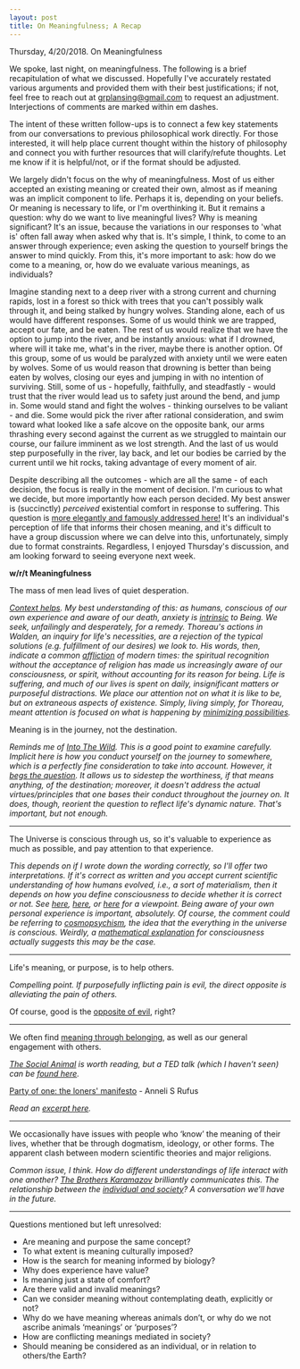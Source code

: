 ```yaml
---
layout: post
title: On Meaningfulness; A Recap
---
```


Thursday, 4/20/2018. On Meaningfulness <!--excerpt-->

We spoke, last night, on meaningfulness. The following is a brief recapitulation of what we discussed. Hopefully I've accurately restated various arguments and provided them with their best justifications; if not, feel free to reach out at grplansing@gmail.com to request an adjustment. Interjections of comments are marked within em dashes. 

The intent of these written follow-ups is to connect a few key statements from our conversations to previous philosophical work directly. For those interested, it will help place current thought within the history of philosophy and connect you with further resources that will clarify/refute thoughts. Let me know if it is helpful/not, or if the format should be adjusted.

We largely didn't focus on the why of meaningfulness. Most of us either accepted an existing meaning or created their own, almost as if meaning was an implicit component to life. Perhaps it is, depending on your beliefs. Or meaning is necessary to life, or I'm overthinking it. But it remains a question: why do we want to live meaningful lives? Why is meaning significant? It's an issue, because the variations in our responses to 'what is' often fall away when asked why that is. It's simple, I think, to come to an answer through experience; even asking the question to yourself brings the answer to mind quickly. From this, it's more important to ask: how do we come to a meaning, or, how do we evaluate various meanings, as individuals?

Imagine standing next to a deep river with a strong current and churning rapids, lost in a forest so thick with trees that you can't possibly walk through it, and being stalked by hungry wolves. Standing alone, each of us would have different responses. Some of us would think we are trapped, accept our fate, and be eaten. The rest of us would realize that we have the option to jump into the river, and be instantly anxious: what if I drowned, where will it take me, what's in the river, maybe there is another option. Of this group, some of us would be paralyzed with anxiety until we were eaten by wolves. Some of us would reason that drowning is better than being eaten by wolves, closing our eyes and jumping in with no intention of surviving. Still, some of us - hopefully, faithfully, and steadfastly - would trust that the river would lead us to safety just around the bend, and jump in. Some would stand and fight the wolves - thinking ourselves to be valiant - and die. Some would pick the river after rational consideration, and swim toward what looked like a safe alcove on the opposite bank, our arms thrashing every second against the current as we struggled to maintain our course, our failure imminent as we lost strength. And the last of us would step purposefully in the river, lay back, and let our bodies be carried by the current until we hit rocks, taking advantage of every moment of air. 

Despite describing all the outcomes - which are all the same - of each decision, the focus is really in the moment of decision. I'm curious to what we decide, but more importantly how each person decided. My best answer is (succinctly) *perceived* existential comfort in response to suffering. This question is [more elegantly and famously addressed here!](http://www2.hawaii.edu/~freeman/courses/phil360/16.%20Myth%20of%20Sisyphus.pdf#page=23&zoom=auto,-99,731) It's an individual's perception of life that informs their chosen meaning, and it's difficult to have a group discussion where we can delve into this, unfortunately, simply due to format constraints. Regardless, I enjoyed Thursday's discussion, and am looking forward to seeing everyone next week.

**w/r/t Meaningfulness**

The mass of men lead lives of quiet desperation.

*[Context helps](https://wwnorton.com/college/history/america-essential-learning/docs/HDThoreau-Walden-1854.pdf#page=3&zoom=auto,-99,278). My best understanding of this: as humans, conscious of our own experience and aware of our death, anxiety is [intrinsic](https://en.wikipedia.org/wiki/The_Concept_of_Anxiety) to Being. We seek, unfailingly and desperately, for a remedy. Thoreau's actions in Walden, an inquiry for life's necessities, are a rejection of the typical solutions (e.g. fulfillment of our desires) we look to. His words, then, indicate a common [affliction](http://www.naturalthinker.net/trl/texts/Kierkegaard,Soren/TheSicknessUntoDeath.pdf) of modern times: the spiritual recognition without the acceptance of religion has made us increasingly aware of our consciousness, or spirit, without accounting for its reason for being. Life is suffering, and much of our lives is spent on daily, insignificant matters or purposeful distractions. We place our attention not on what it is like to be, but on extraneous aspects of existence. Simply, living simply, for Thoreau, meant attention is focused on what is happening by [minimizing possibilities](https://philosophizethis.libsyn.com/079-kierkegaard-on-anxiety).*

Meaning is in the journey, not the destination.

*Reminds me of [Into The Wild](https://www.imdb.com/title/tt0758758/). This is a good point to examine carefully. Implicit here is how you conduct yourself on the journey to somewhere, which is a perfectly fine consideration to take into account. However, it [begs the question](https://www.quickanddirtytips.com/education/grammar/begs-the-question-update). It allows us to sidestep the worthiness, if that means anything, of the destination; moreover, it doesn't address the actual virtues/principles that one bases their conduct throughout the journey on. It does, though, reorient the question to reflect life's dynamic nature. That's important, but not enough.*

----

The Universe is conscious through us, so it's valuable to experience as much as possible, and pay attention to that experience.

*This depends on if I wrote down the wording correctly, so I'll offer two interpretations. If it's correct as written and you accept current scientific understanding of how humans evolved, i.e., a sort of materialism, then it depends on how you define consciousness to decide whether it is correct or not. See [here](https://www.nytimes.com/2014/10/12/opinion/sunday/are-we-really-conscious.html), [here](http://www.nybooks.com/daily/2018/03/13/the-consciousness-deniers/), or [here](https://samharris.org/the-mystery-of-consciousness/) for a viewpoint. Being aware of your own personal experience is important, absolutely. Of course, the comment could be referring to [cosmopsychism](https://aeon.co/essays/cosmopsychism-explains-why-the-universe-is-fine-tuned-for-life), the idea that the everything in the universe is conscious. Weirdly, a [mathematical explanation](https://www.wired.com/story/tricky-business-of-measuring-consciousness/) for consciousness actually suggests this may be the case.*

----

Life's meaning, or purpose, is to help others.

*Compelling point. If purposefully inflicting pain is evil, the direct opposite is alleviating the pain of others.* 

Of course, good is the [opposite of evil](https://en.wikipedia.org/wiki/Beyond_Good_and_Evil), right?

----

We often find [meaning through belonging](https://www.spring.org.uk/2013/10/sense-of-belonging-increases-meaningfulness-of-life.php), as well as our general engagement with others.

*[The Social Animal](https://www.amazon.com/Social-Animal-Sources-Character-Achievement/dp/0812979370) is worth reading, but a TED talk (which I haven’t seen) can be [found here](https://www.ted.com/talks/david_brooks_the_social_animal).*

[Party of one: the loners' manifesto](https://www.worldcat.org/title/party-of-one-the-loners-manifesto/oclc/51059165) - Anneli S Rufus

*Read an [excerpt here](https://www.salon.com/2003/08/19/loners/).*

----

We occasionally have issues with people who ‘know’ the meaning of their lives, whether that be through dogmatism, ideology, or other forms. The apparent clash between modern scientific theories and major religions.

*Common issue, I think. How do different understandings of life interact with one another? [The Brothers Karamazov](http://www.gutenberg.org/ebooks/28054?msg=welcome_stranger) brilliantly communicates this. The relationship between the [individual and society](http://www.stephenhicks.org/wp-content/uploads/2015/10/FreudS-CIVILIZATION-AND-ITS-DISCONTENTS-text-final.pdf)? A conversation we’ll have in the future.*

----

Questions mentioned but left unresolved:

- Are meaning and purpose the same concept?
- To what extent is meaning culturally imposed?
- How is the search for meaning informed by biology?
- Why does experience have value?
- Is meaning just a state of comfort?
- Are there valid and invalid meanings? 
- Can we consider meaning without contemplating death, explicitly or not?
- Why do we have meaning whereas animals don’t, or why do we not ascribe animals ‘meanings’ or ‘purposes’?
- How are conflicting meanings mediated in society?
- Should meaning be considered as an individual, or in relation to others/the Earth?


